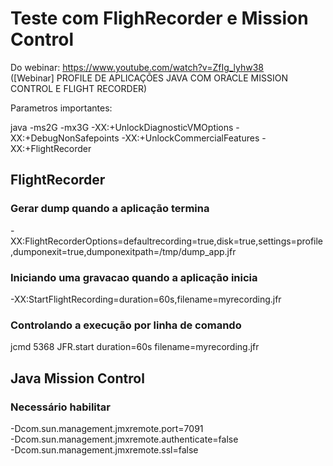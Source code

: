 # Teste com FlighRecorder e Mission Control


Do webinar: https://www.youtube.com/watch?v=ZfIg_lyhw38  
([Webinar] PROFILE DE APLICAÇÕES JAVA COM ORACLE MISSION CONTROL E FLIGHT RECORDER)  
  
Parametros importantes:  

java -ms2G -mx3G -XX:+UnlockDiagnosticVMOptions -XX:+DebugNonSafepoints -XX:+UnlockCommercialFeatures -XX:+FlightRecorder

## FlightRecorder

### Gerar dump quando a aplicação termina
-XX:FlightRecorderOptions=defaultrecording=true,disk=true,settings=profile,dumponexit=true,dumponexitpath=/tmp/dump_app.jfr

### Iniciando uma gravacao quando a aplicação inicia
-XX:StartFlightRecording=duration=60s,filename=myrecording.jfr

### Controlando a execução por linha de comando
jcmd 5368 JFR.start duration=60s filename=myrecording.jfr



## Java Mission Control

### Necessário habilitar
-Dcom.sun.management.jmxremote.port=7091  
-Dcom.sun.management.jmxremote.authenticate=false  
-Dcom.sun.management.jmxremote.ssl=false  



